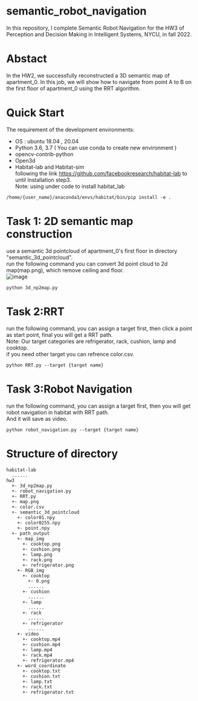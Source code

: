 # semantic_robot_navigation
In this repository, I complete Semantic Robot Navigation for the HW3 of Perception and Decision Making in Intelligent Systems, NYCU, in fall 2022.

# Abstact
In the HW2, we successfully reconstructed a 3D semantic map of apartment_0.
In this job, we will show how to navigate from point A to B on the first floor of apartment_0 using the RRT algorithm.

# Quick Start
The requirement of the development environments:
- OS : ubuntu 18.04 , 20.04
- Python 3.6, 3.7 ( You can use conda to create new environment )
- opencv-contrib-python
- Open3d
- Habitat-lab and Habitat-sim<br>
following the link https://github.com/facebookresearch/habitat-lab
to until Installation step3.<br>
Note: using under code to install habitat_lab
```
/home/{user_name}/anaconda3/envs/habitat/bin/pip install -e .
```

# Task 1: 2D semantic map construction
use a semantic 3d pointcloud of apartment_0's first floor in directory "semantic_3d_pointcloud".</br>
run the following command you can convert 3d point cloud to 2d map(map.png), which remove ceiling and floor.</br>
![image](https://github.com/lon0862/semantic_robot_navigation/blob/main/map.png)
```
python 3d_np2map.py
```
# Task 2:RRT
run the following command, you can assign a target first, then click a point as start point, final you will get a RRT path.</br>
Note: Our target categories are refrigerator, rack, cushion, lamp and cooktop.</br>
if you need other target you can refrence color.csv.</br>
```
python RRT.py --target {target name}
```
# Task 3:Robot Navigation
run the following command, you can assign a target first, then you will get robot navigation in habitat with RRT path.</br>
And it will save as video.</br>
```
python robot_navigation.py --target {target name}
```

# Structure of directory
```
habitat-lab
  ......
hw3
  +- 3d_np2map.py
  +- robot_navigation.py
  +- RRT.py
  +- map.png
  +- color.csv
  +- semantic_3d_pointcloud
    +- color01.npy
    +- color0255.npy
    +- point.npy
  +- path_output
    +- map_img
      +- cooktop.png
      +- cushion.png
      +- lamp.png
      +- rack.png
      +- refrigerator.png
    +- RGB_img
      +- cooktop
        +- 0.png
        ......
      +- cushion
        ......
      +- lamp
        ......
      +- rack
        ......
      +- refrigerator
        ......
    +- video
      +- cooktop.mp4
      +- cushion.mp4
      +- lamp.mp4
      +- rack.mp4
      +- refrigerator.mp4
    +- word_coordinate
      +- cooktop.txt
      +- cushion.txt
      +- lamp.txt
      +- rack.txt
      +- refrigerator.txt
